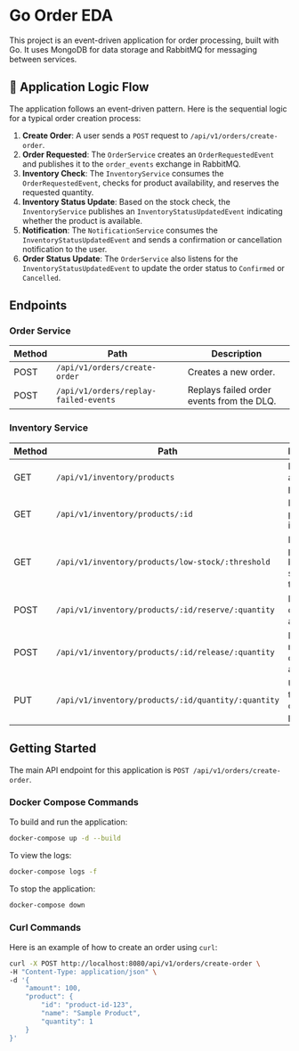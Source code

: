 # Go Order EDA

This project is an event-driven application for order processing, built with Go. It uses MongoDB for data storage and RabbitMQ for messaging between services.

## 🧠 Application Logic Flow

The application follows an event-driven pattern. Here is the sequential logic for a typical order creation process:

1.  **Create Order**: A user sends a `POST` request to `/api/v1/orders/create-order`.
2.  **Order Requested**: The `OrderService` creates an `OrderRequestedEvent` and publishes it to the `order_events` exchange in RabbitMQ.
3.  **Inventory Check**: The `InventoryService` consumes the `OrderRequestedEvent`, checks for product availability, and reserves the requested quantity.
4.  **Inventory Status Update**: Based on the stock check, the `InventoryService` publishes an `InventoryStatusUpdatedEvent` indicating whether the product is available.
5.  **Notification**: The `NotificationService` consumes the `InventoryStatusUpdatedEvent` and sends a confirmation or cancellation notification to the user.
6.  **Order Status Update**: The `OrderService` also listens for the `InventoryStatusUpdatedEvent` to update the order status to `Confirmed` or `Cancelled`.

## Endpoints

### Order Service

| Method | Path                                      | Description                                |
|--------|-------------------------------------------|--------------------------------------------|
| POST   | `/api/v1/orders/create-order`             | Creates a new order.                       |
| POST   | `/api/v1/orders/replay-failed-events`     | Replays failed order events from the DLQ.  |

### Inventory Service

| Method | Path                                      | Description                                |
|--------|-------------------------------------------|--------------------------------------------|
| GET    | `/api/v1/inventory/products`              | Retrieves all products.                    |
| GET    | `/api/v1/inventory/products/:id`          | Retrieves a product by its ID.             |
| GET    | `/api/v1/inventory/products/low-stock/:threshold` | Retrieves products below a stock threshold.|
| POST   | `/api/v1/inventory/products/:id/reserve/:quantity` | Reserves a quantity of a product.        |
| POST   | `/api/v1/inventory/products/:id/release/:quantity` | Releases a reserved quantity of a product. |
| PUT    | `/api/v1/inventory/products/:id/quantity/:quantity` | Updates the quantity of a product.       |

## Getting Started

The main API endpoint for this application is `POST /api/v1/orders/create-order`.

### Docker Compose Commands

To build and run the application:

```bash
docker-compose up -d --build
```

To view the logs:

```bash
docker-compose logs -f
```

To stop the application:

```bash
docker-compose down
```

### Curl Commands

Here is an example of how to create an order using `curl`:

```bash
curl -X POST http://localhost:8080/api/v1/orders/create-order \
-H "Content-Type: application/json" \
-d '{
    "amount": 100,
    "product": {
        "id": "product-id-123",
        "name": "Sample Product",
        "quantity": 1
    }
}'
```

